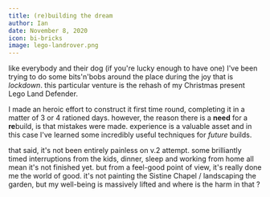 ```yaml
---
title: (re)building the dream
author: Ian
date: November 8, 2020
icon: bi-bricks
image: lego-landrover.png
---
```


like everybody and their dog (if you're lucky enough to have one) I've been trying to do some bits'n'bobs around the place during the joy that is _lockdown_. this particular venture is the rehash of my Christmas present Lego Land Defender.

I made an heroic effort to construct it first time round, completing it in a matter of 3 or 4 rationed days. however, the reason there is a **need** for a **re**build, is that mistakes were made. experience is a valuable asset and in this case I've learned some incredibly useful techniques for _future_ builds.

that said, it's not been entirely painless on v.2 attempt. some brilliantly timed interruptions from the kids, dinner, sleep and working from home all mean it's not finished yet. but from a feel-good point of view, it's really done me the world of good. it's not painting the Sistine Chapel / landscaping the garden, but my well-being is massively lifted and where is the harm in that ?
